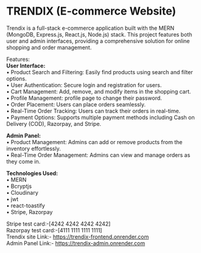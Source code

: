 # TRENDIX (E-commerce Website)

Trendix is a full-stack e-commerce application built with the MERN (MongoDB, Express.js, React.js, Node.js) stack. This project features both user and admin interfaces, providing a comprehensive solution for online shopping and order management.<br/>

Features:<br/>
<strong>User Interface:</strong><br/>
• Product Search and Filtering: Easily find products using search and filter options.<br/>
• User Authentication: Secure login and registration for users.<br/>
• Cart Management: Add, remove, and modify items in the shopping cart.<br/>
• Profile Management: profile page to change their password.<br/>
• Order Placement: Users can place orders seamlessly.<br/>
• Real-Time Order Tracking: Users can track their orders in real-time.<br/>
• Payment Options: Supports multiple payment methods including Cash on Delivery (COD), Razorpay, and Stripe.<br/>

<Strong>Admin Panel:</strong><br/>
• Product Management: Admins can add or remove products from the inventory effortlessly.<br/>
• Real-Time Order Management: Admins can view and manage orders as they come in.<br/>

<strong>Technologies Used:</strong><br/>
• MERN<br/>
• Bcryptjs<br/>
• Cloudinary<br/>
• jwt<br/>
• react-toastify<br/>
• Stripe, Razorpay<br/>

Stripe test card:-[4242 4242 4242 4242]<br/>
Razorpay test card:-[4111 1111 1111 1111]<br/>
Trendix site Link:- https://trendix-frontend.onrender.com <br/>
Admin Panel Link:- https://trendix-admin.onrender.com